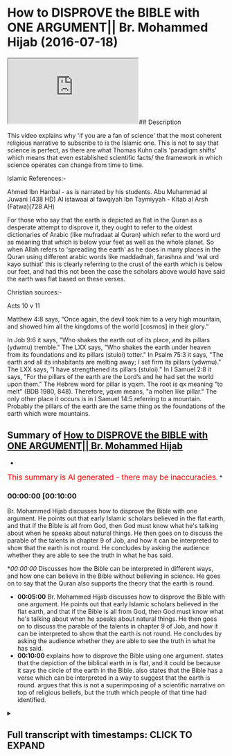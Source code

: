 # How to DISPROVE the BIBLE with ONE ARGUMENT|| Br. Mohammed Hijab (2016-07-18)

<iframe loading='lazy' src='https://www.youtube.com/embed/xQDU-eZ8dYg'></iframe>## Description

This video explains why 'if you are a fan of science' that the most coherent religious narrative to subscribe to is the Islamic one. This is not to say that science is perfect, as there are what Thomas Kuhn calls 'paradigm shifts' which means that even established scientific facts/ the framework in which science operates can change from time to time.

Islamic References:-

Ahmed Ibn Hanbal  - as is narrated by his students. 
 Abu Muhammad al Juwani (438 HD) Al istawaai al fawqiyah 
Ibn Taymiyyah - Kitab al Arsh (Fatwa)(728 AH)

For those who say that the earth is depicted as flat in the Quran as a desperate attempt to disprove it, they ought to refer to the oldest dictionaries of Arabic (like mufradaat al Quran) which refer to the word urd as meaning that which is below your feet as well as the whole planet. So when Allah refers to 'spreading the earth' as he does in many places in the Quran using different arabic words like maddadnah, farashna and 'wal urd kayo suthiat' this is clearly referring to the crust of the earth which is below our feet, and had this not been the case the scholars above would have said the earth was flat based on these verses. 

Christian sources:- 

Acts 10 v 11 

Matthew 4:8 says, “Once again, the devil took him to a very high mountain, and showed him all the kingdoms of the world [cosmos] in their glory.”

In Job 9:6 it says, "Who shakes the earth out of its place, and its pillars (ydwmu) tremble." The LXX says, "Who shakes the earth under heaven from its foundations and its pillars (stuloi) totter." In Psalm 75:3 it says, "The earth and all its inhabitants are melting away; I set firm its pillars (ydwmu)." The LXX says, "I have strengthened its pillars (stuloi)." In I Samuel 2:8 it says, "For the pillars of the earth are the Lord’s and he had set the world upon them." The Hebrew word for pillar is yqxm. The root is qx meaning "to melt" (BDB 1980, 848). Therefore, yqxm means, "a molten like pillar." The only other place it occurs is in I Samuel 14:5 referring to a mountain. Probably the pillars of the earth are the same thing as the foundations of the earth which were mountains.

## Summary of [How to DISPROVE the BIBLE with ONE ARGUMENT|| Br. Mohammed Hijab](https://www.youtube.com/watch?v=xQDU-eZ8dYg)


*

<span style="color:red; font-size:125%">This summary is AI generated - there may be inaccuracies</span>. [](/)*

### <a onclick="modifyYTiframeseektime('600')">00:00:00 [00:10:00</a>

 Br. Mohammed Hijab discusses how to disprove the Bible with one argument. He points out that early Islamic scholars believed in the flat earth, and that if the Bible is all from God, then God must know what he's talking about when he speaks about natural things. He then goes on to discuss the parable of the talents in chapter 9 of Job, and how it can be interpreted to show that the earth is not round. He concludes by asking the audience whether they are able to see the truth in what he has said.

**<a onclick="modifyYTiframeseektime('0')">00:00:00</a>* Discusses how the Bible can be interpreted in different ways, and how one can believe in the Bible without believing in science. He goes on to say that the Quran also supports the theory that the earth is round.
* **<a onclick="modifyYTiframeseektime('300')">00:05:00</a>**  Br. Mohammed Hijab discusses how to disprove the Bible with one argument. He points out that early Islamic scholars believed in the flat earth, and that if the Bible is all from God, then God must know what he's talking about when he speaks about natural things. He then goes on to discuss the parable of the talents in chapter 9 of Job, and how it can be interpreted to show that the earth is not round. He concludes by asking the audience whether they are able to see the truth in what he has said.
* **<a onclick="modifyYTiframeseektime('600')">00:10:00</a>** explains how to disprove the Bible using one argument.  states that the depiction of the biblical earth in is flat, and it could be because it says the circle of the earth in the Bible.  also states that the Bible has a verse which can be interpreted in a way to suggest that the earth is round.  argues that this is not a superimposing of a scientific narrative on top of religious beliefs, but the truth which people of that time had identified.

<details><summary><h2>Full transcript with timestamps: CLICK TO EXPAND</h2></summary>

<a onclick="modifyYTiframeseektime('0)')">0:00:00 and adidas fee so he also daddy what do</a>
<a onclick="modifyYTiframeseektime('6)')">0:00:06 I either would you me I thought that's</a>
<a onclick="modifyYTiframeseektime('12)')">0:00:12 just I'd you know I was just saying to</a>
<a onclick="modifyYTiframeseektime('13)')">0:00:13 you what should ever get more time</a>
<a onclick="modifyYTiframeseektime('15)')">0:00:15 Jackie Chan just your first episode new</a>
<a onclick="modifyYTiframeseektime('21)')">0:00:21 car basically was that well will sent</a>
<a onclick="modifyYTiframeseektime('23)')">0:00:23 you as I do respect I do respect for you</a>
<a onclick="modifyYTiframeseektime('26)')">0:00:26 guys a colorful your Christians and your</a>
<a onclick="modifyYTiframeseektime('28)')">0:00:28 literalists and you believe in the Bible</a>
<a onclick="modifyYTiframeseektime('29)')">0:00:29 as is and you know why I respect that I</a>
<a onclick="modifyYTiframeseektime('31)')">0:00:31 do really respect that because in the</a>
<a onclick="modifyYTiframeseektime('35)')">0:00:35 West that we've had this kind of</a>
<a onclick="modifyYTiframeseektime('36)')">0:00:36 revolution Enlightenment period and</a>
<a onclick="modifyYTiframeseektime('37)')">0:00:37 scientific revolution dust relation all</a>
<a onclick="modifyYTiframeseektime('39)')">0:00:39 these different things have led people</a>
<a onclick="modifyYTiframeseektime('42)')">0:00:42 to insert interpreting the Bible which</a>
<a onclick="modifyYTiframeseektime('43)')">0:00:43 in a way which doesn't fit the classic</a>
<a onclick="modifyYTiframeseektime('45)')">0:00:45 works of Jesus which is actually for it</a>
<a onclick="modifyYTiframeseektime('47)')">0:00:47 is not in line with you know the the</a>
<a onclick="modifyYTiframeseektime('51)')">0:00:51 actual way that people we should</a>
<a onclick="modifyYTiframeseektime('52)')">0:00:52 interpret in a pot and the truth can't</a>
<a onclick="modifyYTiframeseektime('54)')">0:00:54 change can it so if you believe in the</a>
<a onclick="modifyYTiframeseektime('56)')">0:00:56 Bible you believe in the Bible</a>
<a onclick="modifyYTiframeseektime('58)')">0:00:58 yeah yeah you believe in it the Bible in</a>
<a onclick="modifyYTiframeseektime('60)')">0:01:00 a way which is straightforward the text</a>
<a onclick="modifyYTiframeseektime('64)')">0:01:04 speaks for itself</a>
<a onclick="modifyYTiframeseektime('64)')">0:01:04 is from God right yeah alright so while</a>
<a onclick="modifyYTiframeseektime('68)')">0:01:08 we're speaking Jim about and I hopefully</a>
<a onclick="modifyYTiframeseektime('70)')">0:01:10 get you involved I know you're</a>
<a onclick="modifyYTiframeseektime('71)')">0:01:11 interesting person to speak to and you</a>
<a onclick="modifyYTiframeseektime('74)')">0:01:14 gonna bid like mine a general I like to</a>
<a onclick="modifyYTiframeseektime('75)')">0:01:15 bid thank you Sheikh how do you shave me</a>
<a onclick="modifyYTiframeseektime('78)')">0:01:18 like this quite nice</a>
<a onclick="modifyYTiframeseektime('82)')">0:01:22 seriously we have a lot of the vapors</a>
<a onclick="modifyYTiframeseektime('84)')">0:01:24 I'm a discussion person I'm taking one</a>
<a onclick="modifyYTiframeseektime('86)')">0:01:26 too I mean Jesus so what we're saying</a>
<a onclick="modifyYTiframeseektime('88)')">0:01:28 was really the point I was going to make</a>
<a onclick="modifyYTiframeseektime('91)')">0:01:31 was just one way I'm not saying that</a>
<a onclick="modifyYTiframeseektime('93)')">0:01:33 science just as a disclaimer as a caveat</a>
<a onclick="modifyYTiframeseektime('95)')">0:01:35 I'm not saying that science is the</a>
<a onclick="modifyYTiframeseektime('98)')">0:01:38 measuring stick by which influent off' i</a>
<a onclick="modifyYTiframeseektime('101)')">0:01:41 whether religion is true or not true it</a>
<a onclick="modifyYTiframeseektime('104)')">0:01:44 in an in a complete sense i think that</a>
<a onclick="modifyYTiframeseektime('106)')">0:01:46 would be an extreme case and the reason</a>
<a onclick="modifyYTiframeseektime('108)')">0:01:48 why that is is because i believe that</a>
<a onclick="modifyYTiframeseektime('110)')">0:01:50 science goes true can come here this</a>
<a onclick="modifyYTiframeseektime('112)')">0:01:52 guy's my man and i believe that science</a>
<a onclick="modifyYTiframeseektime('117)')">0:01:57 can have way what thomas kuhn called you</a>
<a onclick="modifyYTiframeseektime('119)')">0:01:59 know Thomas Kuhn is the philosopher of</a>
<a onclick="modifyYTiframeseektime('121)')">0:02:01 science he said science can have like</a>
<a onclick="modifyYTiframeseektime('123)')">0:02:03 paradigm shifts I've said that I think</a>
<a onclick="modifyYTiframeseektime('126)')">0:02:06 that there are some rudimentary facts of</a>
<a onclick="modifyYTiframeseektime('128)')">0:02:08 science that we can all agree to and one</a>
<a onclick="modifyYTiframeseektime('131)')">0:02:11 of the things that I think is quite</a>
<a onclick="modifyYTiframeseektime('132)')">0:02:12 rudimentary is the shape of die would</a>
<a onclick="modifyYTiframeseektime('136)')">0:02:16 you agree with me that the shape of the</a>
<a onclick="modifyYTiframeseektime('138)')">0:02:18 earth is round</a>
<a onclick="modifyYTiframeseektime('140)')">0:02:20 you said to be a drunk are you sad about</a>
<a onclick="modifyYTiframeseektime('143)')">0:02:23 yes that's fine because I was asking</a>
<a onclick="modifyYTiframeseektime('148)')">0:02:28 this money because I was actually in 2%</a>
<a onclick="modifyYTiframeseektime('152)')">0:02:32 air and asked them how old is the</a>
<a onclick="modifyYTiframeseektime('155)')">0:02:35 universe they replied by saying six</a>
<a onclick="modifyYTiframeseektime('158)')">0:02:38 thousand years old is that correct yeah</a>
<a onclick="modifyYTiframeseektime('160)')">0:02:40 you believe the successor I'm not</a>
<a onclick="modifyYTiframeseektime('162)')">0:02:42 entirely 100% asylum I will research</a>
<a onclick="modifyYTiframeseektime('165)')">0:02:45 everything oh yeah I lost my current</a>
<a onclick="modifyYTiframeseektime('168)')">0:02:48 stance which is a bactrim other way</a>
<a onclick="modifyYTiframeseektime('169)')">0:02:49 would you do anyone sense like you do</a>
<a onclick="modifyYTiframeseektime('171)')">0:02:51 what she goes to school like you need</a>
<a onclick="modifyYTiframeseektime('173)')">0:02:53 something yeah I go second I don't go</a>
<a onclick="modifyYTiframeseektime('178)')">0:02:58 second to school unless you see that</a>
<a onclick="modifyYTiframeseektime('180)')">0:03:00 young yeah yeah asking this ahead kind</a>
<a onclick="modifyYTiframeseektime('184)')">0:03:04 of me has for yourself you said that</a>
<a onclick="modifyYTiframeseektime('188)')">0:03:08 would you say that be the university</a>
<a onclick="modifyYTiframeseektime('190)')">0:03:10 colleges oh maybe I don't know</a>
<a onclick="modifyYTiframeseektime('193)')">0:03:13 constantly make this money so that this</a>
<a onclick="modifyYTiframeseektime('196)')">0:03:16 wrong person on the Bible that indicates</a>
<a onclick="modifyYTiframeseektime('200)')">0:03:20 the fact that the earth is flat if you</a>
<a onclick="modifyYTiframeseektime('205)')">0:03:25 look at the book of Job chapter number</a>
<a onclick="modifyYTiframeseektime('207)')">0:03:27 nine verse number six it says the</a>
<a onclick="modifyYTiframeseektime('210)')">0:03:30 answers only flap way can be shaken out</a>
<a onclick="modifyYTiframeseektime('213)')">0:03:33 of this pillage so the earth has pillars</a>
<a onclick="modifyYTiframeseektime('214)')">0:03:34 the depiction of the public worth is</a>
<a onclick="modifyYTiframeseektime('216)')">0:03:36 that it's flat and it has penis like a</a>
<a onclick="modifyYTiframeseektime('218)')">0:03:38 table all right in the book of Matthew</a>
<a onclick="modifyYTiframeseektime('222)')">0:03:42 chapter number 8 that's number 4 as you</a>
<a onclick="modifyYTiframeseektime('223)')">0:03:43 very well know Jesus was taken to the</a>
<a onclick="modifyYTiframeseektime('226)')">0:03:46 higher the top of a very high mountain</a>
<a onclick="modifyYTiframeseektime('228)')">0:03:48 and I said that he saw all the kingdoms</a>
<a onclick="modifyYTiframeseektime('230)')">0:03:50 of yes</a>
<a onclick="modifyYTiframeseektime('230)')">0:03:50 that must be the earth is flat</a>
<a onclick="modifyYTiframeseektime('234)')">0:03:54 is there anything yeah because surely on</a>
<a onclick="modifyYTiframeseektime('237)')">0:03:57 the other side if you look at for</a>
<a onclick="modifyYTiframeseektime('239)')">0:03:59 example at the Book of Psalms chapter on</a>
<a onclick="modifyYTiframeseektime('241)')">0:04:01 with a 73 sorry chaps from 75 bus number</a>
<a onclick="modifyYTiframeseektime('245)')">0:04:05 three once again talks about the earth</a>
<a onclick="modifyYTiframeseektime('248)')">0:04:08 being flat and having pillars well you</a>
<a onclick="modifyYTiframeseektime('250)')">0:04:10 look at the book of Acts chapter number</a>
<a onclick="modifyYTiframeseektime('252)')">0:04:12 10 verse number 11 he talks about a big</a>
<a onclick="modifyYTiframeseektime('254)')">0:04:14 shoot comin appeal was talking it in a</a>
<a onclick="modifyYTiframeseektime('256)')">0:04:16 big sheet comes from the sky and it</a>
<a onclick="modifyYTiframeseektime('258)')">0:04:18 covers all four corners of the earth so</a>
<a onclick="modifyYTiframeseektime('260)')">0:04:20 it's very clear here that the biblical</a>
<a onclick="modifyYTiframeseektime('261)')">0:04:21 depiction of the earth is a flower now</a>
<a onclick="modifyYTiframeseektime('263)')">0:04:23 in the Quran it says in Chapter number</a>
<a onclick="modifyYTiframeseektime('265)')">0:04:25 39 verse number five you cope with</a>
<a onclick="modifyYTiframeseektime('268)')">0:04:28 Leyland's enough we called on the hala</a>
<a onclick="modifyYTiframeseektime('270)')">0:04:30 Lane what's up her Shamsul tamo-guna</a>
<a onclick="modifyYTiframeseektime('272)')">0:04:32 edge it in the edge any Muslim map so</a>
<a onclick="modifyYTiframeseektime('275)')">0:04:35 the scholars of exegesis of the past</a>
<a onclick="modifyYTiframeseektime('278)')">0:04:38 scholars I interpret the pride of the</a>
<a onclick="modifyYTiframeseektime('280)')">0:04:40 past they said that this verse makes it</a>
<a onclick="modifyYTiframeseektime('283)')">0:04:43 very clear that the earth is going round</a>
<a onclick="modifyYTiframeseektime('285)')">0:04:45 is must be round because this was tack</a>
<a onclick="modifyYTiframeseektime('289)')">0:04:49 we go will in this verse and therefore a</a>
<a onclick="modifyYTiframeseektime('295)')">0:04:55 middle hammer is one of the few died in</a>
<a onclick="modifyYTiframeseektime('297)')">0:04:57 2.1 haben team here's another one who's</a>
<a onclick="modifyYTiframeseektime('299)')">0:04:59 accorded mount issue even has it was the</a>
<a onclick="modifyYTiframeseektime('301)')">0:05:01 third one adjoining enforcement is</a>
<a onclick="modifyYTiframeseektime('304)')">0:05:04 welcome other scholars second that said</a>
<a onclick="modifyYTiframeseektime('305)')">0:05:05 before time what a full time that the</a>
<a onclick="modifyYTiframeseektime('308)')">0:05:08 earth is round</a>
<a onclick="modifyYTiframeseektime('309)')">0:05:09 now I'm not saying that Islamic</a>
<a onclick="modifyYTiframeseektime('311)')">0:05:11 literature there's not a scroll out</a>
<a onclick="modifyYTiframeseektime('312)')">0:05:12 there that says that the earth is flat</a>
<a onclick="modifyYTiframeseektime('313)')">0:05:13 the interpreter on to say that but what</a>
<a onclick="modifyYTiframeseektime('315)')">0:05:15 I'm saying is we have in our literature</a>
<a onclick="modifyYTiframeseektime('317)')">0:05:17 those early scholars will seem to help</a>
<a onclick="modifyYTiframeseektime('319)')">0:05:19 those around and every choice run is</a>
<a onclick="modifyYTiframeseektime('320)')">0:05:20 over in the Bible do I have them</a>
<a onclick="modifyYTiframeseektime('323)')">0:05:23 so just if you are because you started</a>
<a onclick="modifyYTiframeseektime('326)')">0:05:26 off by saying that the office round if</a>
<a onclick="modifyYTiframeseektime('329)')">0:05:29 you truly believe that the earth is</a>
<a onclick="modifyYTiframeseektime('331)')">0:05:31 round after the Muslim but if you are</a>
<a onclick="modifyYTiframeseektime('335)')">0:05:35 sticking to the fact that the earth is</a>
<a onclick="modifyYTiframeseektime('337)')">0:05:37 round</a>
<a onclick="modifyYTiframeseektime('337)')">0:05:37 yep believe in the scripture that tells</a>
<a onclick="modifyYTiframeseektime('339)')">0:05:39 you clearly that the earth is flat and</a>
<a onclick="modifyYTiframeseektime('341)')">0:05:41 has pillars and there's no other way of</a>
<a onclick="modifyYTiframeseektime('343)')">0:05:43 interpreting this then that will do a</a>
<a onclick="modifyYTiframeseektime('346)')">0:05:46 contradiction in the way you apply your</a>
<a onclick="modifyYTiframeseektime('348)')">0:05:48 standards that's how you sit how do you</a>
<a onclick="modifyYTiframeseektime('353)')">0:05:53 roll this round if you want to read</a>
<a onclick="modifyYTiframeseektime('356)')">0:05:56 something out in the scriptures to pipe</a>
<a onclick="modifyYTiframeseektime('358)')">0:05:58 in is etc this is a mystery where you</a>
<a onclick="modifyYTiframeseektime('362)')">0:06:02 believe in the Bible</a>
<a onclick="modifyYTiframeseektime('363)')">0:06:03 I do but the Bible must be all from God</a>
<a onclick="modifyYTiframeseektime('365)')">0:06:05 absolutely now but I would have minded</a>
<a onclick="modifyYTiframeseektime('368)')">0:06:08 if the Bible is all from God God must</a>
<a onclick="modifyYTiframeseektime('369)')">0:06:09 know what he's talking about so if God</a>
<a onclick="modifyYTiframeseektime('372)')">0:06:12 knows what he's talking about</a>
<a onclick="modifyYTiframeseektime('373)')">0:06:13 then he must when he refers to natural</a>
<a onclick="modifyYTiframeseektime('375)')">0:06:15 things he must refer to them in a way</a>
<a onclick="modifyYTiframeseektime('377)')">0:06:17 which is accurate if I'm really because</a>
<a onclick="modifyYTiframeseektime('380)')">0:06:20 I think the Bible you should know you</a>
<a onclick="modifyYTiframeseektime('382)')">0:06:22 saw us in parables so no but so you're</a>
<a onclick="modifyYTiframeseektime('385)')">0:06:25 your baby you don't believe the nation</a>
<a onclick="modifyYTiframeseektime('386)')">0:06:26 in s and s in there so you don't believe</a>
<a onclick="modifyYTiframeseektime('388)')">0:06:28 in literature Sigma so one God talks</a>
<a onclick="modifyYTiframeseektime('390)')">0:06:30 about things you're talking about</a>
<a onclick="modifyYTiframeseektime('391)')">0:06:31 everything is about it says it's very</a>
<a onclick="modifyYTiframeseektime('395)')">0:06:35 common which good just are in peril can</a>
<a onclick="modifyYTiframeseektime('397)')">0:06:37 you prove to me that job chapter number</a>
<a onclick="modifyYTiframeseektime('399)')">0:06:39 number six</a>
<a onclick="modifyYTiframeseektime('400)')">0:06:40 because job</a>
<a onclick="modifyYTiframeseektime('403)')">0:06:43 can you get me a buddy please come from</a>
<a onclick="modifyYTiframeseektime('407)')">0:06:47 our and without no you are a very high</a>
<a onclick="modifyYTiframeseektime('418)')">0:06:58 profile ship interesting person you'll</a>
<a onclick="modifyYTiframeseektime('424)')">0:07:04 be able to do this with ease with</a>
<a onclick="modifyYTiframeseektime('425)')">0:07:05 consider wheeze 9 chapter 9 verse 6 this</a>
<a onclick="modifyYTiframeseektime('431)')">0:07:11 treatment might be going from 9 to 6</a>
<a onclick="modifyYTiframeseektime('433)')">0:07:13 then we've got - I'm verse 6 and we went</a>
<a onclick="modifyYTiframeseektime('435)')">0:07:15 from one so you can read it something</a>
<a onclick="modifyYTiframeseektime('437)')">0:07:17 drawn we go from get it I can't sing</a>
<a onclick="modifyYTiframeseektime('441)')">0:07:21 sorry read it from one</a>
<a onclick="modifyYTiframeseektime('447)')">0:07:27 without thinking of face I'm sorry</a>
<a onclick="modifyYTiframeseektime('453)')">0:07:33 it shakes the earth from its place and</a>
<a onclick="modifyYTiframeseektime('457)')">0:07:37 makes its pillars kill me</a>
<a onclick="modifyYTiframeseektime('461)')">0:07:41 and see what's sf6 yeah yeah</a>
<a onclick="modifyYTiframeseektime('464)')">0:07:44 you may read restaurant okay he speaks</a>
<a onclick="modifyYTiframeseektime('472)')">0:07:52 to the song and and it does not show</a>
<a onclick="modifyYTiframeseektime('477)')">0:07:57 issues ensues the light of the stars he</a>
<a onclick="modifyYTiframeseektime('482)')">0:08:02 alone searches out in heaven and treads</a>
<a onclick="modifyYTiframeseektime('487)')">0:08:07 on the waters to see so that their</a>
<a onclick="modifyYTiframeseektime('493)')">0:08:13 education the whole world is flat the</a>
<a onclick="modifyYTiframeseektime('495)')">0:08:15 first part was it is that bit so you</a>
<a onclick="modifyYTiframeseektime('497)')">0:08:17 just took one bit yeah so tell me what</a>
<a onclick="modifyYTiframeseektime('500)')">0:08:20 what how will you see that as not the</a>
<a onclick="modifyYTiframeseektime('501)')">0:08:21 earth hasn't got Phyllis learning that's</a>
<a onclick="modifyYTiframeseektime('503)')">0:08:23 a pollution got it in reading scripture</a>
<a onclick="modifyYTiframeseektime('506)')">0:08:26 so chapter 9 verse six off job I'm not</a>
<a onclick="modifyYTiframeseektime('508)')">0:08:28 trying to look honestly I like you're a</a>
<a onclick="modifyYTiframeseektime('510)')">0:08:30 nice guy I'm not trying to hurt your</a>
<a onclick="modifyYTiframeseektime('512)')">0:08:32 feelings</a>
<a onclick="modifyYTiframeseektime('512)')">0:08:32 okay not good at working either please</a>
<a onclick="modifyYTiframeseektime('514)')">0:08:34 we're seeking the truth the truth sorry</a>
<a onclick="modifyYTiframeseektime('517)')">0:08:37 alright it's a parable so I see as you</a>
<a onclick="modifyYTiframeseektime('519)')">0:08:39 see the power so you all right then</a>
<a onclick="modifyYTiframeseektime('521)')">0:08:41 bring a few donor partners lie on my</a>
<a onclick="modifyYTiframeseektime('522)')">0:08:42 mind assembly you're here to help me</a>
<a onclick="modifyYTiframeseektime('523)')">0:08:43 understand I don't that's fine you don't</a>
<a onclick="modifyYTiframeseektime('526)')">0:08:46 Sunday nine one so your boy do you</a>
<a onclick="modifyYTiframeseektime('528)')">0:08:48 understand it enough to say the parable</a>
<a onclick="modifyYTiframeseektime('530)')">0:08:50 but go ahead and look at if you want to</a>
<a onclick="modifyYTiframeseektime('532)')">0:08:52 look at psalms chapter number</a>
<a onclick="modifyYTiframeseektime('534)')">0:08:54 seventy-five Muslim three but now please</a>
<a onclick="modifyYTiframeseektime('536)')">0:08:56 Konami movie about is our a professor</a>
<a onclick="modifyYTiframeseektime('538)')">0:08:58 yeah and I think dark tell such a sci-fi</a>
<a onclick="modifyYTiframeseektime('543)')">0:09:03 plus three which is fine okay yes please</a>
<a onclick="modifyYTiframeseektime('547)')">0:09:07 your we're aware of your Bible what do</a>
<a onclick="modifyYTiframeseektime('549)')">0:09:09 you want seven five three</a>
<a onclick="modifyYTiframeseektime('554)')">0:09:14 by the way guys I just want to say this</a>
<a onclick="modifyYTiframeseektime('556)')">0:09:16 that the Quran from the very beginning</a>
<a onclick="modifyYTiframeseektime('560)')">0:09:20 when we talk about there being marina</a>
<a onclick="modifyYTiframeseektime('562)')">0:09:22 joinery defensible marine 75357 t5 35</a>
<a onclick="modifyYTiframeseektime('572)')">0:09:32 will you mean that you eat is just one</a>
<a onclick="modifyYTiframeseektime('574)')">0:09:34 word you read over getting from we're</a>
<a onclick="modifyYTiframeseektime('582)')">0:09:42 talking sir your swear I'm sorry</a>
<a onclick="modifyYTiframeseektime('584)')">0:09:44 and here's a microscope your cow let's</a>
<a onclick="modifyYTiframeseektime('591)')">0:09:51 find them very easily when of an older</a>
<a onclick="modifyYTiframeseektime('594)')">0:09:54 people quake it is I who spills burn so</a>
<a onclick="modifyYTiframeseektime('601)')">0:10:01 and so God holds the pillars of the</a>
<a onclick="modifyYTiframeseektime('603)')">0:10:03 earth its pillars Gareth has pillars in</a>
<a onclick="modifyYTiframeseektime('606)')">0:10:06 the Bible the earth has pillars in the</a>
<a onclick="modifyYTiframeseektime('609)')">0:10:09 Bible Phyllis me you know about you know</a>
<a onclick="modifyYTiframeseektime('610)')">0:10:10 a pillar is my friend yes that's right</a>
<a onclick="modifyYTiframeseektime('615)')">0:10:15 because the depiction of the biblical</a>
<a onclick="modifyYTiframeseektime('617)')">0:10:17 earth is flat it could be because it</a>
<a onclick="modifyYTiframeseektime('621)')">0:10:21 says the circle of the earth in the</a>
<a onclick="modifyYTiframeseektime('622)')">0:10:22 Bible</a>
<a onclick="modifyYTiframeseektime('623)')">0:10:23 it could be a disk but also has pillars</a>
<a onclick="modifyYTiframeseektime('626)')">0:10:26 tell me is that correct you think the</a>
<a onclick="modifyYTiframeseektime('630)')">0:10:30 Bible flat and has penis is there as</a>
<a onclick="modifyYTiframeseektime('633)')">0:10:33 flat as police is that surrounded do you</a>
<a onclick="modifyYTiframeseektime('645)')">0:10:45 agree with the Bible would you agree</a>
<a onclick="modifyYTiframeseektime('646)')">0:10:46 with the fact that the earth is round</a>
<a onclick="modifyYTiframeseektime('647)')">0:10:47 after B which is wrong you're going</a>
<a onclick="modifyYTiframeseektime('650)')">0:10:50 about a spill ISM what pillars means</a>
<a onclick="modifyYTiframeseektime('652)')">0:10:52 like a table you know a table you've</a>
<a onclick="modifyYTiframeseektime('654)')">0:10:54 seen a table before yeah a table is</a>
<a onclick="modifyYTiframeseektime('657)')">0:10:57 something which is like this and it has</a>
<a onclick="modifyYTiframeseektime('660)')">0:11:00 legs</a>
<a onclick="modifyYTiframeseektime('660)')">0:11:00 so villas act as stabilizers right they</a>
<a onclick="modifyYTiframeseektime('665)')">0:11:05 work only with flowers it's not powerful</a>
<a onclick="modifyYTiframeseektime('669)')">0:11:09 this is more than one verse if it was</a>
<a onclick="modifyYTiframeseektime('671)')">0:11:11 one verse we could say it's a parable</a>
<a onclick="modifyYTiframeseektime('672)')">0:11:12 but what you tell me what you do the</a>
<a onclick="modifyYTiframeseektime('675)')">0:11:15 opposite gives a feeling in the Bible</a>
<a onclick="modifyYTiframeseektime('677)')">0:11:17 yeah that's what you believe so Mars is</a>
<a onclick="modifyYTiframeseektime('679)')">0:11:19 a pillar nice support buttons if that's</a>
<a onclick="modifyYTiframeseektime('681)')">0:11:21 what you look at you believe do you</a>
<a onclick="modifyYTiframeseektime('683)')">0:11:23 believe in them I said it opens doors</a>
<a onclick="modifyYTiframeseektime('685)')">0:11:25 right so you believe in the climb there</a>
<a onclick="modifyYTiframeseektime('687)')">0:11:27 because the for the Quranic scripture of</a>
<a onclick="modifyYTiframeseektime('689)')">0:11:29 the three Abrahamic religions are the</a>
<a onclick="modifyYTiframeseektime('691)')">0:11:31 only ones as only scripture that has a</a>
<a onclick="modifyYTiframeseektime('694)')">0:11:34 verse in the Quran well verse in the</a>
<a onclick="modifyYTiframeseektime('696)')">0:11:36 Quran that can be interpreted in a way</a>
<a onclick="modifyYTiframeseektime('697)')">0:11:37 to suggest that the earth is round and</a>
<a onclick="modifyYTiframeseektime('699)')">0:11:39 the only scripture which has scholars</a>
<a onclick="modifyYTiframeseektime('701)')">0:11:41 predating a thousand years ago saying</a>
<a onclick="modifyYTiframeseektime('704)')">0:11:44 that the earth is round so it's not as</a>
<a onclick="modifyYTiframeseektime('706)')">0:11:46 in superimposing this narrative</a>
<a onclick="modifyYTiframeseektime('708)')">0:11:48 scientific narrative</a>
<a onclick="modifyYTiframeseektime('710)')">0:11:50 it's the truth which people of that time</a>
<a onclick="modifyYTiframeseektime('712)')">0:11:52 had identified the elephant leaders fear</a>
<a onclick="modifyYTiframeseektime('720)')">0:12:00 someo so dirty</a>
<a onclick="modifyYTiframeseektime('724)')">0:12:04 would you me</a>
</details>
